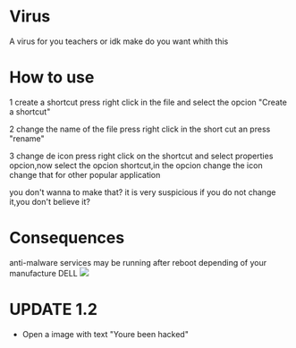 # Virus
A virus for you teachers or idk make do you want whith this

# How to use 

1 create a shortcut
press right click in the file and select the opcion "Create a shortcut"

2 change the name of the file
press right click in the short cut an press "rename"

3 change de icon 
press right click on the shortcut and select properties opcion,now select the opcion shortcut,in the opcion change the icon change that for other popular application

you don't wanna to make that? it is very suspicious if you do not change it,you don't believe it?

# Consequences

anti-malware services may be running after reboot depending of your manufacture
DELL 
<img src="https://cdn.discordapp.com/attachments/650066826243604493/1078413749280591912/image.png">


# UPDATE 1.2
- Open a image with text "Youre been hacked"
